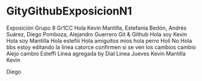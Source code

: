 # GityGithubExposicionN1
Exposición Grupo 8 
Gr1CC
Hola
Kevin Mantilla, Estefania Bedón, Andrés Suárez, Diego Pomboza, Alejandro Guerrero
Git & Github
Hola soy Kevin
Hola soy Mantilla
Hola estefiii
Hola amiguitos mios
hola perro
Holi
No
Hola bbs estoy editando la linea catorce confirmen si se ven los cambios
cambio Alejo
cambio Esteffi
Linea agregada by Dial
Linea Jueves Kevin Mantilla
Kevin


Diego